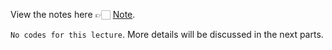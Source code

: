 View the notes here 👉🏻 [Note](https://drive.google.com/file/d/1G3tLpNLZk4xHKjJLqqezSEmzHo2JoLK7/view).

```No codes for this lecture```. More details will be discussed in the next parts.
